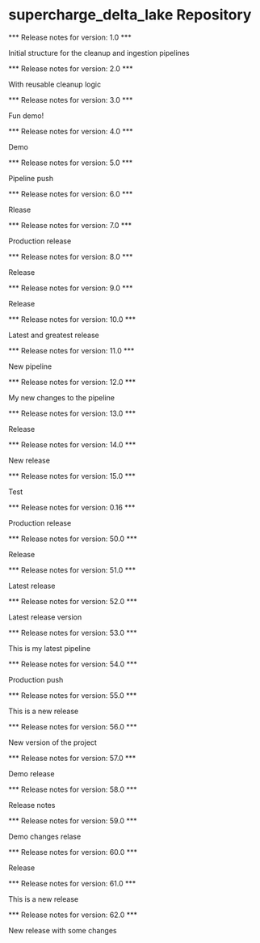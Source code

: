 # supercharge_delta_lake Repository

*** Release notes for version: 1.0 ***

Initial structure for the cleanup and ingestion pipelines

*** Release notes for version: 2.0 ***

With reusable cleanup logic

*** Release notes for version: 3.0 ***

Fun demo!

*** Release notes for version: 4.0 ***

Demo

*** Release notes for version: 5.0 ***

Pipeline push

*** Release notes for version: 6.0 ***

Rlease

*** Release notes for version: 7.0 ***

Production release

*** Release notes for version: 8.0 ***

Release

*** Release notes for version: 9.0 ***

Release 

*** Release notes for version: 10.0 ***

Latest and greatest release

*** Release notes for version: 11.0 ***

New pipeline

*** Release notes for version: 12.0 ***

My new changes to the pipeline

*** Release notes for version: 13.0 ***

Release

*** Release notes for version: 14.0 ***

New release

*** Release notes for version: 15.0 ***

Test

*** Release notes for version: 0.16 ***

Production release

*** Release notes for version: 50.0 ***

Release

*** Release notes for version: 51.0 ***

Latest release

*** Release notes for version: 52.0 ***

Latest release version

*** Release notes for version: 53.0 ***

This is my latest pipeline

*** Release notes for version: 54.0 ***

Production push

*** Release notes for version: 55.0 ***

This is a new release

*** Release notes for version: 56.0 ***

New version of the project

*** Release notes for version: 57.0 ***

Demo release

*** Release notes for version: 58.0 ***

Release notes

*** Release notes for version: 59.0 ***

Demo changes relase

*** Release notes for version: 60.0 ***

Release

*** Release notes for version: 61.0 ***

This is a new release

*** Release notes for version: 62.0 ***

New release with some changes